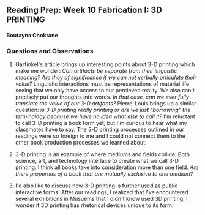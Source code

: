 ## Reading Prep: Week 10 Fabrication I: 3D PRINTING

#### Boutayna Chokrane 

### Questions and Observations
1. Garfinkel's article brings up interesting points about 3-D printing which make me wonder: *Can artifacts be separate from their linguistic meaning? Are they of significance if we can not verbally articulate their value?* Linguistic interactions must be representations of material life seeing that we only have access to our percieved reality. We also can't precisely put our thoughts into words. *In that case, can we ever fully translate the value of our 3-D artifacts?* Pierre-Louis brings up a similar question: *is 3-D printing really printing or are we just "borrowing" the terminology because we have no idea what else to call it?* I'm reluctant to call 3-D printing a book form yet, but I'm curious to hear what my classmates have to say. The 3-D printing processes outlined in our readings were so foreign to me and I could not connect them to the other book production processes we learned about. 

2. 3-D printing is an example of where mediums and fields collide. Both science, art, and technology interlace to create what we call 3-D printing. I think all books take into consideration more than one field. *Are there properties of a book that are mutually exclusive to one medium?*

3. I'd also like to discuss how 3-D printing is further used as public interactive forms. After our readings, I realized that I've encountered several exhibitions in Musuems that I didn't know used 3D printing. I wonder if 3D printing has rhetorical devices unique to its form. 
